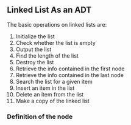 ## Linked List As an ADT
The basic operations on linked lists are:
1. Initialize the list
2. Check whether the list is empty
3. Output the list
4. Find the length of the list
5. Destroy the list
6. Retrieve the info contained in the first node
7. Retrieve the info contained in the last node
8. Search the list for a given item
9. Insert an item in the list
10. Delete an item from the list
11. Make a copy of the linked list
### Definition of the node
